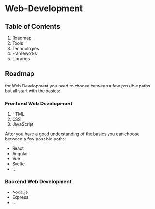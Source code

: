 # Web-Development

## Table of Contents

1. [Roadmap](#roadmap)
2. Tools
3. Technologies
4. Frameworks
5. Libraries

## Roadmap

for Web Development you need to choose between a few possible paths but all start with the basics:

### Frontend Web Development

1. HTML
2. CSS
3. JavaScript

After you have a good understanding of the basics you can choose between a few possible paths:

* React
* Angular
* Vue
* Svelte
* ...

### Backend Web Development

* Node.js
* Express
* ...